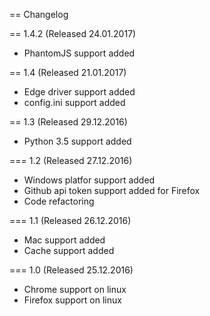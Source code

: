 == Changelog

== 1.4.2 (Released 24.01.2017)
* PhantomJS support added

== 1.4 (Released 21.01.2017)
* Edge driver support added
* config.ini support added

== 1.3 (Released 29.12.2016)
* Python 3.5 support added

=== 1.2 (Released 27.12.2016)
* Windows platfor support added
* Github api token support added for Firefox
* Code refactoring

=== 1.1 (Released 26.12.2016)
* Mac support added
* Cache support added

=== 1.0 (Released 25.12.2016)
* Chrome support on linux
* Firefox support on linux